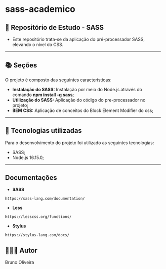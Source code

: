 # sass-academico

## 📝 Repositório de Estudo - SASS

- Este repositório trata-se da aplicação do pré-processador SASS, elevando o nível do CSS.
---

## 📚 Seções

O projeto é composto das seguintes caracteristicas:

- **Instalação do SASS:** Instalação por meio do Node.js através do comando **npm install -g sass**;
- **Utilização do SASS:** Aplicação do código do pre-processador no projeto;
- **BEM CSS:** Aplicação de conceitos do Block Element Modifier do css;
---

## 💼 Tecnologias utilizadas

Para o desenvolvimento do projeto foi utilizado as seguintes tecnologias:

- SASS;
- Node.js 16.15.0;

---

## Documentações

- **SASS**
```
https://sass-lang.com/documentation/
```
- **Less**
```
https://lesscss.org/functions/
```

- **Stylus**
```
https://stylus-lang.com/docs/
```

## 🙋🏻‍♂️ Autor

Bruno Oliveira
